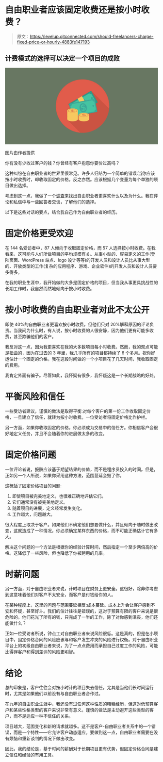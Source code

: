 # 自由职业者应该固定收费还是按小时收费？

> 原文：<https://levelup.gitconnected.com/should-freelancers-charge-fixed-price-or-hourly-4883fe147193>

## 计费模式的选择可以决定一个项目的成败

![](img/55d7adeb0525ee6630570acebb169e99.png)

图片由作者提供

你有没有少收过客户的钱？你曾经有客户抱怨你要价过高吗？

这种纠纷在自由职业者的世界里很常见。许多人归结为一个简单的错误:当你应该按小时收费时，却收取固定的价格，反之亦然。应该根据几个变量为每个单独的项目做出选择。

考虑到这一点，我做了一个[调查](https://twitter.com/CicmilJovan/status/1362057400598097922)来找出自由职业者更喜欢什么以及为什么。我在评论和私信中与一些回答者交谈，了解他们的选择。

以下是这些对话的要点，结合我自己作为自由职业者的经历。

# **固定价格更受欢迎**

在 144 名受访者中，87 人倾向于收取固定价格，而 57 人选择按小时收费。在我看来，这可能与人们所做项目的平均规模有关。从事小型的、容易定义的工作(登陆页面、WordPress 站点、logo 设计等等)的开发人员和设计人员比从事大型的、开放类型的工作(复杂的应用程序、游戏、企业软件)的开发人员和设计人员要多得多。

在我的职业生涯中，我开始做的大多是固定价格的项目，但当我从事更具挑战性的长期工作时，我自然而然地倾向于按小时收费。

# **按小时收费的自由职业者对此不太公开**

即使 40%的自由职业者更喜欢按小时收费，但他们只对 20%解释原因的评论负责。当我问为什么时，有人说，按小时收费的人很安静，因为他们更有可能多收费，甚至欺骗他们的客户。

我反对这一点，因为我更喜欢在我的大多数项目每小时收费。然而，我的观点可能是扭曲的，因为在过去的 3 年里，我几乎所有的项目都持续了 6 个多月。祝你好运估计一个固定的价格。我在这段时间做的一个小项目花了几天时间，我收取固定的费用。

我肯定外面有骗子。尽管如此，我怀疑有很多，我怀疑这是一个长期战略的好处。

# **平衡风险和信任**

一些受访者建议，谨慎的做法是取得平衡:对每个客户的第一份工作收取固定价格，一旦建立了信任，就转为按小时收费。一位受访者将固定价格比作护栏。

另一方面，如果你收取固定的价格，你必须成为交易中的信任方。你相信客户会很好地定义任务，并且不会随着你的进展做太多的改变。

# **固定价格问题**

一位评论者说，报酬应该基于期望结果的价值，而不是程序员投入的时间。但是，正如另一个人所说，如果你采用这种方法，范围蔓延会毁了你。

这概括了固定价格项目的问题:

1.  即使项目被完美地定义，也很难正确地评估它们。
2.  它们通常没有被完美地定义。
3.  随着项目的进展，定义经常发生变化。
4.  工作越大，问题越大。

很大程度上取决于客户。如果他们不确定他们想要做什么，并且倾向于随时做出改变，这就造成了一种情况，你必须确定某样东西的价格，而不可能正确估计它有多大。

解决这个问题的一个方法是根据你的经验计算时间，然后指定一个至少两倍高的价格。这降低了一些风险，但也降低了你被聘用的几率。

# **时薪问题**

另一方面，对于自由职业者来说，计时项目在财务上更安全。这很好，除非你考虑到这意味着他们对客户不太安全，而客户是付钱给你的人。

在某种程度上，这里的问题与范围蔓延相反:成本蔓延。成本上升会让客户感到不安和怀疑，甚至好斗。我们的估计往往是错误的，这对于预算有限的客户来说是很危险的。他们花光了所有的钱，只完成了一半的工作，除了对你感到沮丧，他们还能做什么？

正如一位受访者所说，钟点工对自由职业者来说风险很低。这是真的，但是在小项目中，固定价格合同的风险应该与和客户发生冲突的风险进行权衡。对于自由职业平台上的初级自由职业者来说，为了一点点费用而承担自己过度工作的风险，可能比得罪客户和得到差评的风险更明智。

# **结论**

总的印象是，客户往往会对按小时计的项目失去信任，尤其是当他们长时间运行时，尤其是如果他们以前没有与自由职业者合作过。

在九年的自由职业生涯中，我还没有过任何这种性质的糟糕经历，但这对低预算客户和某些性格类型的客户来说非常有意义。谨慎的做法是主动避开这些类型的客户，而不是适应一种不信任的关系。

项目越大，范围变化和新的请求就越多。这不是客户-自由职业者关系中的一个错误，而是一个特性——它允许客户动态适应。要做到这一点，自由职业者需要在没有烦恼和重新谈判的情况下做出改变。

因此，我的结论是，基于时间的薪酬对于长期项目更有优势，但固定价格合同是建立信任和经验的有用工具。